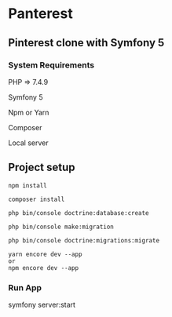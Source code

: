 # Panterest 

## Pinterest clone with Symfony 5


### System Requirements

PHP => 7.4.9

Symfony 5 

Npm or Yarn 

Composer

Local server

## Project setup
```
npm install

composer install 

php bin/console doctrine:database:create

php bin/console make:migration

php bin/console doctrine:migrations:migrate 

yarn encore dev --app
or
npm encore dev --app
```

### Run App

symfony server:start
```

